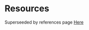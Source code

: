 # Resources

Superseeded by references page [Here](https://github.com/T20A026/Capstone/wiki/References)

